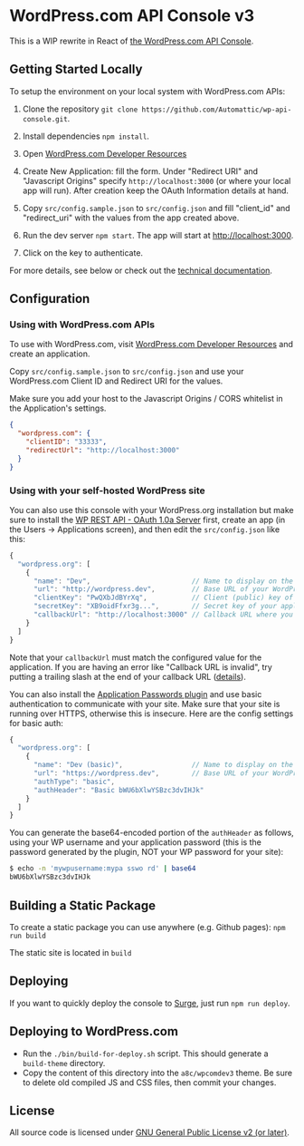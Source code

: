 # WordPress.com API Console v3

This is a WIP rewrite in React of [the WordPress.com API Console](https://github.com/Automattic/rest-api-console2).



## Getting Started Locally

To setup the environment on your local system with WordPress.com APIs:

1. Clone the repository `git clone https://github.com/Automattic/wp-api-console.git`.

2. Install dependencies `npm install`.

3. Open [WordPress.com Developer Resources](https://developer.wordpress.com/apps/)

4. Create New Application: fill the form. Under "Redirect URI" and "Javascript Origins" specify `http://localhost:3000` (or where your local app will run). After creation keep the OAuth Information details at hand.

5. Copy `src/config.sample.json` to `src/config.json` and fill "client_id" and "redirect_uri" with the values from the app created above.

6. Run the dev server `npm start`. The app will start at [http://localhost:3000](http://localhost:3000).

7. Click on the key to authenticate.

For more details, see below or check out the [technical documentation](./DOC.md).



## Configuration

### Using with WordPress.com APIs

To use with WordPress.com, visit [WordPress.com Developer Resources](https://developer.wordpress.com/apps/) and create an application.

Copy `src/config.sample.json` to `src/config.json` and use your WordPress.com Client ID and Redirect URI for the values.

Make sure you add your host to the Javascript Origins / CORS whitelist in the Application's settings.

```json
{
  "wordpress.com": {
    "clientID": "33333",
    "redirectUrl": "http://localhost:3000"
  }
}
```

### Using with your self-hosted WordPress site

You can also use this console with your WordPress.org installation but make
sure to install the
[WP REST API - OAuth 1.0a Server](https://oauth1.wp-api.org/)
first, create an app (in the Users → Applications screen), and then edit the
`src/config.json` like this:

```javascript
{
  "wordpress.org": [
    {
      "name": "Dev",                         // Name to display on the API selector
      "url": "http://wordpress.dev",         // Base URL of your WordPress website
      "clientKey": "PwQXbJdBYrXq",           // Client (public) key of your application
      "secretKey": "XB9oidFfxr3g...",        // Secret key of your application
      "callbackUrl": "http://localhost:3000" // Callback URL where you are running this console
    }
  ]
}
```

Note that your `callbackUrl` must match the configured value for the application.
If you are having an error like "Callback URL is invalid", try putting a trailing
slash at the end of your callback URL
([details](https://github.com/WP-API/example-client/issues/5)).

You can also install the
[Application Passwords plugin](https://github.com/georgestephanis/application-passwords/)
and use basic authentication to communicate with your site.  Make sure that
your site is running over HTTPS, otherwise this is insecure.  Here are the
config settings for basic auth:

```javascript
{
  "wordpress.org": [
    {
      "name": "Dev (basic)",                 // Name to display on the API selector
      "url": "https://wordpress.dev",        // Base URL of your WordPress website
      "authType": "basic",
      "authHeader": "Basic bWU6bXlwYSBzc3dvIHJk"
    }
  ]
}
```

You can generate the base64-encoded portion of the `authHeader` as follows, using your WP username and your application password (this is the password generated by the plugin, NOT your WP password for your site):

```sh
$ echo -n 'mywpusername:mypa sswo rd' | base64
bWU6bXlwYSBzc3dvIHJk
```


## Building a Static Package

To create a static package you can use anywhere (e.g. Github pages): `npm run build`

The static site is located in `build`


## Deploying

If you want to quickly deploy the console to [Surge](https://surge.sh), just run `npm run deploy`.


## Deploying to WordPress.com

- Run the `./bin/build-for-deploy.sh` script. This should generate a
  `build-theme` directory.
- Copy the content of this directory into the `a8c/wpcomdev3` theme.  Be sure
  to delete old compiled JS and CSS files, then commit your changes.


## License

All source code is licensed under [GNU General Public License v2 (or later)](./LICENSE).
